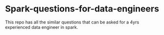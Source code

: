 # Spark-questions-for-data-engineers
This repo has all the  similar questions that can be asked for a 4yrs experienced data engineer in spark.
